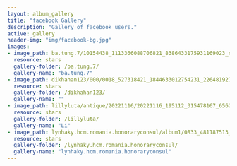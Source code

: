 ```yaml
---
layout: album_gallery
title: "facebook Gallery"
description: "Gallery of facebook users."
active: gallery
header-img: "img/facebook-bg.jpg"
images:
- image_path: ba.tung.7/10154438_1113366088706821_8386433175931169023_n.jpg
  resource: stars
  gallery-folder: /ba.tung.7/
  gallery-name: "ba.tung.7"
- image_path: dikhahan123/000/0018_527318421_1844633012754231_2264819276334582409_n.jpg
  resource: stars
  gallery-folder: /dikhahan123/
  gallery-name: ""
- image_path: lillyluta/antique/20221116/20221116_195112_315478167_656222932800323_3875725153908644920_n.jpg
  resource: stars
  gallery-folder: /lillyluta/
  gallery-name: "Li"
- image_path: lynhaky.hcm.romania.honoraryconsul/album1/0833_481187513_1170908331059792_6582456385598596445_n.jpg
  resource: stars
  gallery-folder: /lynhaky.hcm.romania.honoraryconsul/
  gallery-name: "lynhaky.hcm.romania.honoraryconsul"
---
```

